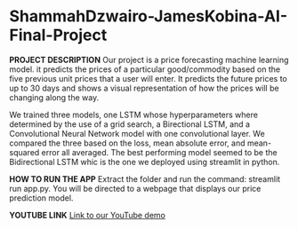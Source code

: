 # ShammahDzwairo-JamesKobina-AI-Final-Project

**PROJECT DESCRIPTION**
Our project is a price forecasting machine learning model. it predicts the prices of a particular good/commodity based on the five previous unit prices that a user will enter. It predicts the future prices to up to 30 days and shows a visual representation of how the prices will be changing along the way. 

We trained three models, one LSTM whose hyperparameters where determined by the use of a grid search, a Birectional LSTM, and a Convolutional Neural Network model with one convolutional layer. We compared the three based on the loss, mean absolute error, and mean-squared error all averaged. The best performing model seemed to be the Bidirectional LSTM whic is the one we deployed using streamlit in python.

**HOW TO RUN THE APP**
Extract the folder and run the command: streamlit run app.py.
You will be directed to a webpage that displays our price prediction model.

**YOUTUBE LINK**
[Link to our YouTube demo](https://youtu.be/DEswmZ9XUzY)
